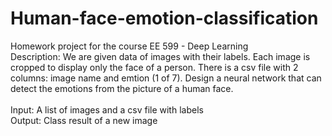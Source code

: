 # Human-face-emotion-classification
Homework project for the course EE 599 - Deep Learning </br>
Description: We are given data of images with their labels. Each image is cropped to display only the face of a person. There is a csv file with 2 columns: image name and emtion (1 of 7). Design a neural network that can detect the emotions from the picture of a human face. </br>  
Input: A list of images and a csv file with labels</br>
Output: Class result of a new image
